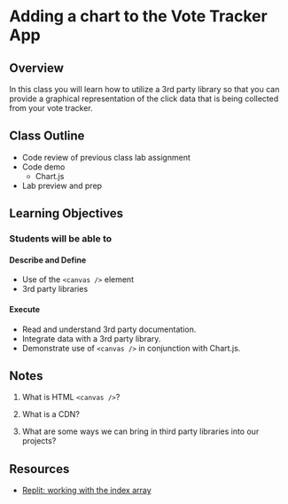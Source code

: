 # Adding a chart to the Vote Tracker App

## Overview

In this class you will learn how to utilize a 3rd party library so that you can provide a graphical representation of the click data that is being collected from your vote tracker.

## Class Outline

- Code review of previous class lab assignment
- Code demo
  - Chart.js
- Lab preview and prep

## Learning Objectives

### Students will be able to

#### Describe and Define

- Use of the `<canvas />` element
- 3rd party libraries

#### Execute

- Read and understand 3rd party documentation.
- Integrate data with a 3rd party library.
- Demonstrate use of `<canvas />` in conjunction with Chart.js.

## Notes

1. What is HTML `<canvas />`?

1. What is a CDN?

1. What are some ways we can bring in third party libraries into our projects?

## Resources

- [Replit: working with the index array](https://replit.com/@sheyna/ShockingReasonableFormula#index.js)
